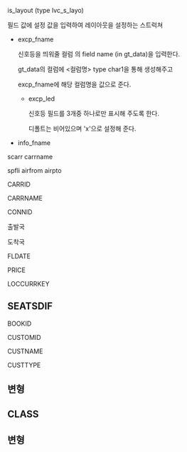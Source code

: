 is_layout    (type  lvc_s_layo)

필드 값에 설정 값을 입력하여 레이아웃을 설정하는 스트럭쳐

* excp_fname

   신호등을 띄워줄 컬럼 의 field name (in gt_data)을 입력한다.

  gt_data의 컬럼에 <컬럼명> type char1을 통해 생성해주고

  excp_fname에 해당 컬럼명을 값으로 준다.

  * excp_led

    신호등 필드를 3개중 하나로만 표시해 주도록 한다. 

    디폴트는 비어있으며 'x'으로 설정해 준다.

    

* info_fname 

  

scarr carrname

spfli  airfrom airpto 





CARRID

CARRNAME

CONNID

출발국 

도착국

FLDATE

PRICE

LOCCURRKEY

## SEATSDIF

BOOKID

CUSTOMID

CUSTNAME

CUSTTYPE

## 변형

## CLASS

## 변형

